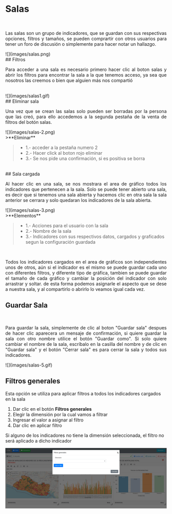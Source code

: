 # Salas
<br>
<p style="text-align: justify;">
Las salas son un grupo de indicadores, que se guardan con sus respectivas opciones, filtros y tamaños, se pueden comprartir con otros usuarios para tener un foro de discusión o simplemente para hacer notar un hallazgo.
</p>
![](images/salas.png)

<br>
## Filtros
<br>

<p style="text-align: justify;">
Para acceder a una sala es necesario primero hacer clic al boton salas y abrir los filtros para encontrar la sala a la que tenemos acceso, ya sea que nosotros las creemos o bien que alguien más nos compartió
</p>

<br>
![](images/salas1.gif)


<br>
## Eliminar sala
<br>

<p style="text-align: justify;">
Una vez que se crean las salas solo pueden ser borradas por la persona que las creó, para ello accedemos a la segunda pestaña de la venta de filtros del botón salas.
</p>
![](images/salas-2.png)


<br>
>**Eliminar**

> - 1.- acceder a la pestaña numero 2
> - 2.- Hacer click al boton rojo eliminar
> - 3.- Se nos pide una confirmación, si es positiva se borra

<br>
## Sala cargada
<br>

<p style="text-align: justify;">
Al hacer clic en una sala, se nos mostrara el area de gráfico todos los indicadores que pertenecen a la sala. Solo se puede tener abierto una sala, es decir que si tenemos una sala abierta y hacemos clic en otra sala la sala anterior se cerrara y solo quedaran los indicadores de la sala abierta.
</p>
![](images/salas-3.png)


<br>
>**Elementos**

> - 1.- Acciones para el usuario con la sala
> - 2.- Nombre de la sala
> - 3.- Indicadores con sus respectivos datos, cargados y graficados segun la configuración guardada

<br>

<p style="text-align: justify;">
Todos los indicadores cargados en el area de gráficos son independientes unos de otros, aún si el indicador es el mismo se puede guardar cada uno con diferentes filtros, y diferente tipo de gráfica, tambien se puede guardar el tamaño de cada gráfico y cambiar la posición del indicador con solo arrastrar y soltar. de esta forma podemos asignarle el aspecto que se dese a nuestra sala, y al compartirlo o abrirlo lo veamos igual cada vez.
</p>

## Guardar Sala
<br>

<p style="text-align: justify;">
Para guardar la sala, simplemente de clic al boton "Guardar sala" despues de hacer clic aparecera un mensaje de confirmación, si quiere guardar la sala con otro nombre utilice el botón "Guardar como". Si solo quiere cambiar el nombre de la sala, escríbalo en la casilla del nombre y de clic en "Guardar sala" y el botón "Cerrar sala" es para cerrar la sala y todos sus indicadores.
</p>
![](images/salas-5.gif)


## Filtros generales

Esta opción se utiliza para aplicar filtros a todos los indicadores cargados en la sala

1. Dar clic en el botón **Filtros generales**
2. Elegir la dimensión por la cual vamos a filtrar
3. Ingresar el valor a asignar al filtro
4. Dar clic en aplicar filtro

Si alguno de los indicadores no tiene la dimensión seleccionada, el filtro no será aplicado a dicho indicador

![Filtros generales](images/filtros_generales.gif)